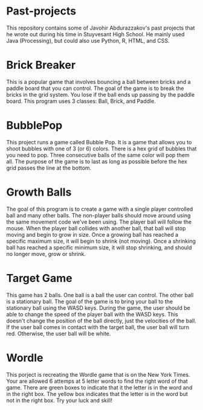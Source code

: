 # Past-projects
This repository contains some of Javohir Abdurazzakov's past projects that he wrote out during his time in Stuyvesant High School. He mainly used Java (Processing), but could also use Python, R, HTML, and CSS.

# Brick Breaker
This is a popular game that involves bouncing a ball between bricks and a paddle board that you can control. The goal of the game is to break the bricks in the grid system. You lose if the ball ends up passing by the paddle board. This program uses 3 classes: Ball, Brick, and Paddle.

# BubblePop
This project runs a game called Bubble Pop. It is a game that allows you to shoot bubbles with one of 3 (or 6) colors. There is a hex grid of bubbles that you need to pop. Three consecutive balls of the same color will pop them all. The purpose of the game is to last as long as possible before the hex grid passes the line at the bottom.

# Growth Balls
The goal of this program is to create a game with a single player controlled ball and many other balls. The non-player balls should move around using the same movement code we've been using. The player ball will follow the mouse. When the player ball collides with another ball, that ball will stop moving and begin to grow in size. Once a growing ball has reached a specific maximum size, it will begin to shrink (not moving). Once a shrinking ball has reached a specific minimum size, it will stop shrinking, and should no longer move, grow or shrink.

# Target Game
This game has 2 balls. One ball is a ball the user can control. The other ball is a stationary ball. The goal of the game is to bring your ball to the stationary ball using the WASD keys. During the game, the user should be able to change the speed of the player ball with the WASD keys. This doesn't change the position of the ball directly, just the velocities of the ball. If the user ball comes in contact with the target ball, the user ball will turn red. Otherwise, the user ball will be white.

# Wordle
This porject is recreating the Wordle game that is on the New York Times. Your are allowed 6 attemps at 5 letter words to find the right word of that game. There are green boxes to indicate that it the letter is in the word and in the right box. The yellow box indicates that the letter is in the word but not in the right box. Try your luck and skill!
